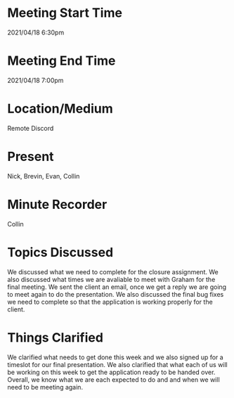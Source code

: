 # Meeting Start Time
2021/04/18 6:30pm

# Meeting End Time
2021/04/18 7:00pm

# Location/Medium
Remote Discord

# Present
Nick, Brevin, Evan, Collin

# Minute Recorder
Collin

# Topics Discussed 
We discussed what we need to complete for the closure assignment. We also discussed what times we are avaliable to meet with Graham for the final meeting. 
We sent the client an email, once we get a reply we are going to meet again to do the presentation. We also discussed the final bug fixes we need to complete so that
the application is working properly for the client.

# Things Clarified
We clarified what needs to get done this week and we also signed up for a timeslot for our final presentation. We also clarified that what each of us will be working on 
this week to get the application ready to be handed over. Overall, we know what we are each expected to do and and when we will need to be meeting again.
